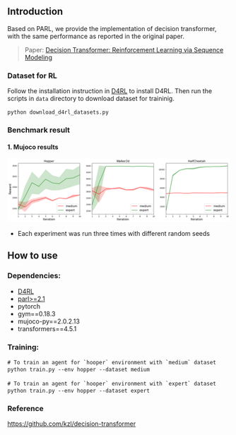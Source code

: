 ## Introduction
Based on PARL, we provide the implementation of decision transformer, with the same performance as reported in the original paper.

> Paper: [Decision Transformer: Reinforcement
Learning via Sequence Modeling](https://arxiv.org/abs/2106.01345)

### Dataset for RL
Follow the installation instruction in [D4RL](https://github.com/Farama-Foundation/D4RL) to install D4RL.
Then run the scripts in `data` directory to download dataset for traininig.
```shell
python download_d4rl_datasets.py
```


### Benchmark result
#### 1. Mujoco results
<p align="center">
<img src="https://github.com/benchmarking-rl/PARL-experiments/blob/master/DT/torch/mujoco_result.png" alt="mujoco-result"/>
</p>

+ Each experiment was run three times with different random seeds

## How to use
### Dependencies:
+ [D4RL](//github.com/Farama-Foundation/D4RL)
+ [parl>=2.1](https://github.com/PaddlePaddle/PARL)
+ pytorch
+ gym==0.18.3
+ mujoco-py==2.0.2.13
+ transformers==4.5.1


### Training:

```shell
# To train an agent for `hooper` environment with `medium` dataset
python train.py --env hopper --dataset medium

# To train an agent for `hooper` environment with `expert` dataset
python train.py --env hopper --dataset expert
```


### Reference

https://github.com/kzl/decision-transformer
